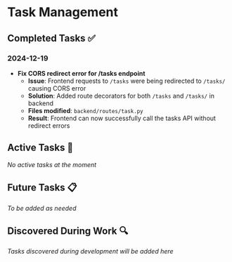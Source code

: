 # Task Management

## Completed Tasks ✅

### 2024-12-19
- **Fix CORS redirect error for /tasks endpoint** 
  - **Issue**: Frontend requests to `/tasks` were being redirected to `/tasks/` causing CORS error
  - **Solution**: Added route decorators for both `/tasks` and `/tasks/` in backend
  - **Files modified**: `backend/routes/task.py`
  - **Result**: Frontend can now successfully call the tasks API without redirect errors

## Active Tasks 🔄

_No active tasks at the moment_

## Future Tasks 📋

_To be added as needed_

## Discovered During Work 🔍

_Tasks discovered during development will be added here_ 